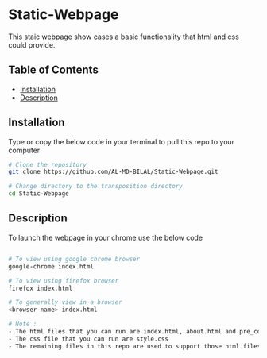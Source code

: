 # Static-Webpage

This staic webpage show cases a basic functionality that html and css could provide. 

## Table of Contents

- [Installation](#installation)
- [Description](#description)

## Installation

Type or copy the below code in your terminal to pull this repo to your computer 
```bash
# Clone the repository
git clone https://github.com/AL-MD-BILAL/Static-Webpage.git

# Change directory to the transposition directory
cd Static-Webpage
```

## Description 

To launch the webpage in your chrome use the below code

```bash

# To view using google chrome browser
google-chrome index.html

# To view using firefox browser
firefox index.html

# To generally view in a browser
<browser-name> index.html

# Note :
- The html files that you can run are index.html, about.html and pre_conc.html
- The css file that you can run are style.css
- The remaining files in this repo are used to support those html files by providing images

```
